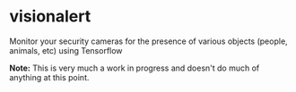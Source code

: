 # visionalert

Monitor your security cameras for the presence of various objects (people, animals, etc) using Tensorflow

**Note:** This is very much a work in progress and doesn't do much of anything at this point.